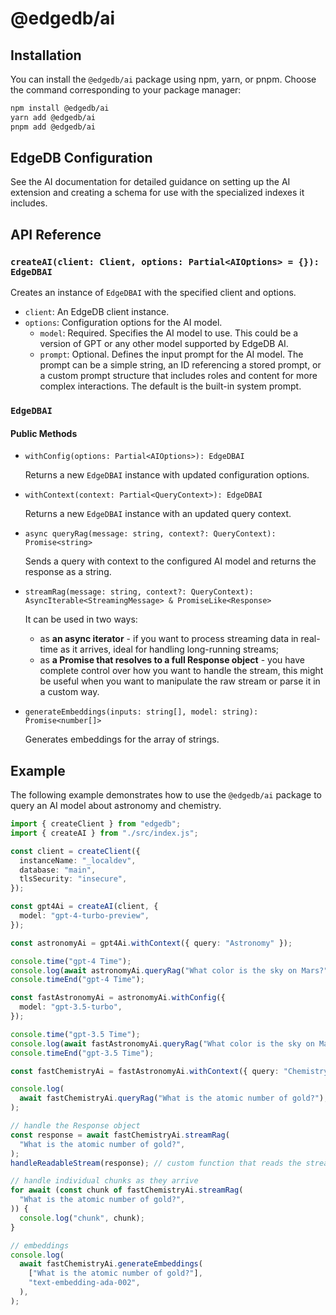 # @edgedb/ai

## Installation

You can install the `@edgedb/ai` package using npm, yarn, or pnpm. Choose the command corresponding to your package manager:

```bash
npm install @edgedb/ai
yarn add @edgedb/ai
pnpm add @edgedb/ai
```

## EdgeDB Configuration

See the AI documentation for detailed guidance on setting up the AI extension and creating a schema for use with the specialized indexes it includes.

## API Reference

### `createAI(client: Client, options: Partial<AIOptions> = {}): EdgeDBAI`

Creates an instance of `EdgeDBAI` with the specified client and options.

- `client`: An EdgeDB client instance.
- `options`: Configuration options for the AI model.
  - `model`: Required. Specifies the AI model to use. This could be a version of GPT or any other model supported by EdgeDB AI.
  - `prompt`: Optional. Defines the input prompt for the AI model. The prompt can be a simple string, an ID referencing a stored prompt, or a custom prompt structure that includes roles and content for more complex interactions. The default is the built-in system prompt.

### `EdgeDBAI`

#### Public Methods

- `withConfig(options: Partial<AIOptions>): EdgeDBAI`

  Returns a new `EdgeDBAI` instance with updated configuration options.

- `withContext(context: Partial<QueryContext>): EdgeDBAI`

  Returns a new `EdgeDBAI` instance with an updated query context.

- `async queryRag(message: string, context?: QueryContext): Promise<string>`

  Sends a query with context to the configured AI model and returns the response as a string.

- `streamRag(message: string, context?: QueryContext): AsyncIterable<StreamingMessage> & PromiseLike<Response>`

  It can be used in two ways:

  - as **an async iterator** - if you want to process streaming data in real-time as it arrives, ideal for handling long-running streams;
  - as **a Promise that resolves to a full Response object** - you have complete control over how you want to handle the stream, this might be useful when you want to manipulate the raw stream or parse it in a custom way.

- `generateEmbeddings(inputs: string[], model: string): Promise<number[]>`

  Generates embeddings for the array of strings.

## Example

The following example demonstrates how to use the `@edgedb/ai` package to query an AI model about astronomy and chemistry.

```typescript
import { createClient } from "edgedb";
import { createAI } from "./src/index.js";

const client = createClient({
  instanceName: "_localdev",
  database: "main",
  tlsSecurity: "insecure",
});

const gpt4Ai = createAI(client, {
  model: "gpt-4-turbo-preview",
});

const astronomyAi = gpt4Ai.withContext({ query: "Astronomy" });

console.time("gpt-4 Time");
console.log(await astronomyAi.queryRag("What color is the sky on Mars?"));
console.timeEnd("gpt-4 Time");

const fastAstronomyAi = astronomyAi.withConfig({
  model: "gpt-3.5-turbo",
});

console.time("gpt-3.5 Time");
console.log(await fastAstronomyAi.queryRag("What color is the sky on Mars?"));
console.timeEnd("gpt-3.5 Time");

const fastChemistryAi = fastAstronomyAi.withContext({ query: "Chemistry" });

console.log(
  await fastChemistryAi.queryRag("What is the atomic number of gold?"),
);

// handle the Response object
const response = await fastChemistryAi.streamRag(
  "What is the atomic number of gold?",
);
handleReadableStream(response); // custom function that reads the stream

// handle individual chunks as they arrive
for await (const chunk of fastChemistryAi.streamRag(
  "What is the atomic number of gold?",
)) {
  console.log("chunk", chunk);
}

// embeddings
console.log(
  await fastChemistryAi.generateEmbeddings(
    ["What is the atomic number of gold?"],
    "text-embedding-ada-002",
  ),
);
```
